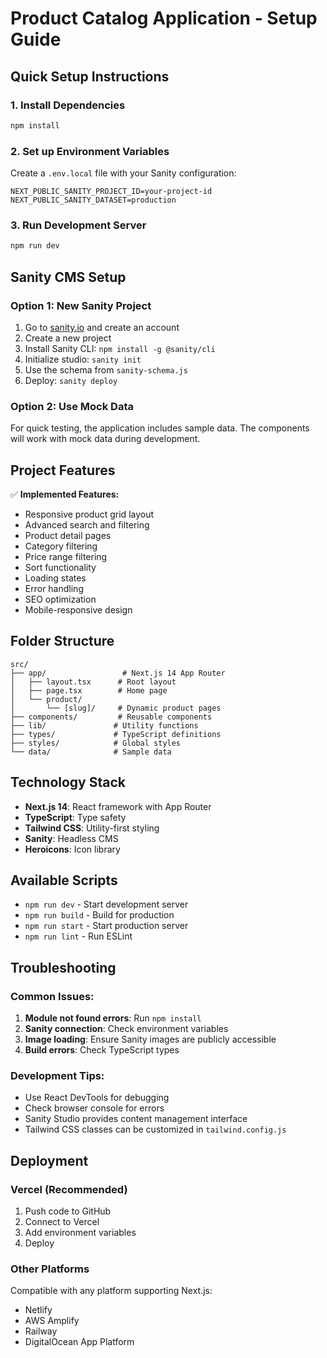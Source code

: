 # Product Catalog Application - Setup Guide

## Quick Setup Instructions

### 1. Install Dependencies
```bash
npm install
```

### 2. Set up Environment Variables
Create a `.env.local` file with your Sanity configuration:
```
NEXT_PUBLIC_SANITY_PROJECT_ID=your-project-id
NEXT_PUBLIC_SANITY_DATASET=production
```

### 3. Run Development Server
```bash
npm run dev
```

## Sanity CMS Setup

### Option 1: New Sanity Project
1. Go to [sanity.io](https://sanity.io) and create an account
2. Create a new project
3. Install Sanity CLI: `npm install -g @sanity/cli`
4. Initialize studio: `sanity init`
5. Use the schema from `sanity-schema.js`
6. Deploy: `sanity deploy`

### Option 2: Use Mock Data
For quick testing, the application includes sample data. The components will work with mock data during development.

## Project Features

✅ **Implemented Features:**
- Responsive product grid layout
- Advanced search and filtering
- Product detail pages
- Category filtering
- Price range filtering
- Sort functionality
- Loading states
- Error handling
- SEO optimization
- Mobile-responsive design

## Folder Structure
```
src/
├── app/                 # Next.js 14 App Router
│   ├── layout.tsx      # Root layout
│   ├── page.tsx        # Home page
│   └── product/        
│       └── [slug]/     # Dynamic product pages
├── components/         # Reusable components
├── lib/               # Utility functions
├── types/             # TypeScript definitions
├── styles/            # Global styles
└── data/              # Sample data
```

## Technology Stack
- **Next.js 14**: React framework with App Router
- **TypeScript**: Type safety
- **Tailwind CSS**: Utility-first styling
- **Sanity**: Headless CMS
- **Heroicons**: Icon library

## Available Scripts
- `npm run dev` - Start development server
- `npm run build` - Build for production
- `npm run start` - Start production server
- `npm run lint` - Run ESLint

## Troubleshooting

### Common Issues:
1. **Module not found errors**: Run `npm install`
2. **Sanity connection**: Check environment variables
3. **Image loading**: Ensure Sanity images are publicly accessible
4. **Build errors**: Check TypeScript types

### Development Tips:
- Use React DevTools for debugging
- Check browser console for errors
- Sanity Studio provides content management interface
- Tailwind CSS classes can be customized in `tailwind.config.js`

## Deployment

### Vercel (Recommended)
1. Push code to GitHub
2. Connect to Vercel
3. Add environment variables
4. Deploy

### Other Platforms
Compatible with any platform supporting Next.js:
- Netlify
- AWS Amplify
- Railway
- DigitalOcean App Platform